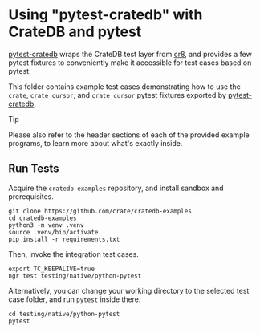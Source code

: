 # Using "pytest-cratedb" with CrateDB and pytest

[pytest-cratedb] wraps the CrateDB test layer from [cr8], and provides
a few pytest fixtures to conveniently make it accessible for test
cases based on pytest.

This folder contains example test cases demonstrating how to use the
`crate`, `crate_cursor`, and `crate_cursor` pytest fixtures exported
by [pytest-cratedb].

> [!TIP]
> Please also refer to the header sections of each of the provided
> example programs, to learn more about what's exactly inside.


## Run Tests

Acquire the `cratedb-examples` repository, and install sandbox and
prerequisites.
```shell
git clone https://github.com/crate/cratedb-examples
cd cratedb-examples
python3 -m venv .venv
source .venv/bin/activate
pip install -r requirements.txt
```

Then, invoke the integration test cases.
```shell
export TC_KEEPALIVE=true
ngr test testing/native/python-pytest
```

Alternatively, you can change your working directory to the selected
test case folder, and run `pytest` inside there.
```shell
cd testing/native/python-pytest
pytest
```


[cr8]: https://pypi.org/project/cr8/
[pytest-cratedb]: https://pypi.org/project/pytest-cratedb/
